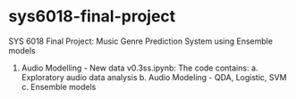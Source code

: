 # sys6018-final-project
SYS 6018 Final Project: Music Genre Prediction System using Ensemble models

1. Audio Modelling - New data v0.3ss.ipynb: 
The code contains:
  a. Exploratory audio data analysis 
  b. Audio Modeling - QDA, Logistic, SVM
  c. Ensemble models
